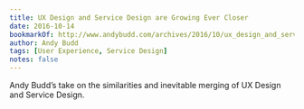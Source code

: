 ```yaml
---
title: UX Design and Service Design are Growing Ever Closer
date: 2016-10-14
bookmarkOf: http://www.andybudd.com/archives/2016/10/ux_design_and_service_design_are_growing/
author: Andy Budd
tags: [User Experience, Service Design]
notes: false
---
```


Andy Budd’s take on the similarities and inevitable merging of UX Design and Service Design.